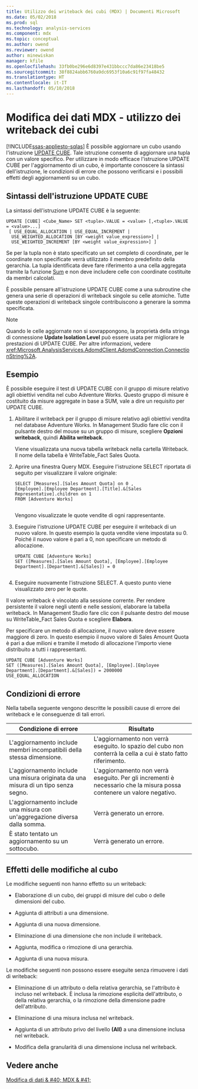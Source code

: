 ```yaml
---
title: Utilizzo dei writeback dei cubi (MDX) | Documenti Microsoft
ms.date: 05/02/2018
ms.prod: sql
ms.technology: analysis-services
ms.component: mdx
ms.topic: conceptual
ms.author: owend
ms.reviewer: owend
author: minewiskan
manager: kfile
ms.openlocfilehash: 33fb0be296e6d8397e431bbccc7da86e23418be5
ms.sourcegitcommit: 38f8824abb6760a9dc6953f10a6c91f97fa48432
ms.translationtype: HT
ms.contentlocale: it-IT
ms.lasthandoff: 05/10/2018
---
```

# <a name="mdx-data-modification---using-cube-writebacks"></a>Modifica dei dati MDX - utilizzo dei writeback dei cubi
[!INCLUDE[ssas-appliesto-sqlas](../../../includes/ssas-appliesto-sqlas.md)]
  È possibile aggiornare un cubo usando l'istruzione [UPDATE CUBE](../../../mdx/mdx-data-manipulation-update-cube.md). Tale istruzione consente di aggiornare una tupla con un valore specifico. Per utilizzare in modo efficace l'istruzione UPDATE CUBE per l'aggiornamento di un cubo, è importante conoscere la sintassi dell'istruzione, le condizioni di errore che possono verificarsi e i possibili effetti degli aggiornamenti su un cubo.  
  
## <a name="update-cube-statement-syntax"></a>Sintassi dell'istruzione UPDATE CUBE  
 La sintassi dell'istruzione UPDATE CUBE è la seguente:  
  
```  
UPDATE [CUBE] <Cube_Name> SET <tuple>.VALUE = <value> [,<tuple>.VALUE = <value>...]  
 [ USE_EQUAL_ALLOCATION | USE_EQUAL_INCREMENT |  
  USE_WEIGHTED_ALLOCATION [BY <weight value_expression>] |  
  USE_WEIGHTED_INCREMENT [BY <weight value_expression>] ]   
```  
  
 Se per la tupla non è stato specificato un set completo di coordinate, per le coordinate non specificate verrà utilizzato il membro predefinito della gerarchia. La tupla identificata deve fare riferimento a una cella aggregata tramite la funzione [Sum](../../../mdx/sum-mdx.md) e non deve includere celle con coordinate costituite da membri calcolati.  
  
 È possibile pensare all'istruzione UPDATE CUBE come a una subroutine che genera una serie di operazioni di writeback singole su celle atomiche. Tutte queste operazioni di writeback singole contribuiscono a generare la somma specificata.  
  
> [!NOTE]  
>  Quando le celle aggiornate non si sovrappongono, la proprietà della stringa di connessione **Update Isolation Level** può essere usata per migliorare le prestazioni di UPDATE CUBE. Per altre informazioni, vedere <xref:Microsoft.AnalysisServices.AdomdClient.AdomdConnection.ConnectionString%2A>.  
  
## <a name="example"></a>Esempio  
 È possibile eseguire il test di UPDATE CUBE con il gruppo di misure relativo agli obiettivi vendita nel cubo Adventure Works. Questo gruppo di misure è costituito da misure aggregate in base a SUM, vale a dire un requisito per UPDATE CUBE.  
  
1.  Abilitare il writeback per il gruppo di misure relativo agli obiettivi vendita nel database Adventure Works. In Management Studio fare clic con il pulsante destro del mouse su un gruppo di misure, scegliere **Opzioni writeback**, quindi **Abilita writeback**.  
  
     Viene visualizzata una nuova tabella writeback nella cartella Writeback. Il nome della tabella è WriteTable_Fact Sales Quota.  
  
2.  Aprire una finestra Query MDX. Eseguire l'istruzione SELECT riportata di seguito per visualizzare il valore originale:  
  
    ```  
    SELECT [Measures].[Sales Amount Quota] on 0 ,  
    [Employee].[Employee Department].[Title].&[Sales Representative].children on 1  
    FROM [Adventure Works]  
  
    ```  
  
     Vengono visualizzate le quote vendite di ogni rappresentante.  
  
3.  Eseguire l'istruzione UPDATE CUBE per eseguire il writeback di un nuovo valore. In questo esempio la quota vendite viene impostata su 0. Poiché il nuovo valore è pari a 0, non specificare un metodo di allocazione.  
  
    ```  
    UPDATE CUBE [Adventure Works]   
    SET ([Measures].[Sales Amount Quota], [Employee].[Employee Department].[Department].&[Sales]) = 0  
  
    ```  
  
4.  Eseguire nuovamente l'istruzione SELECT. A questo punto viene visualizzato zero per le quote.  
  
 Il valore writeback è vincolato alla sessione corrente. Per rendere persistente il valore negli utenti e nelle sessioni, elaborare la tabella writeback. In Management Studio fare clic con il pulsante destro del mouse su WriteTable_Fact Sales Quota e scegliere **Elabora**.  
  
 Per specificare un metodo di allocazione, il nuovo valore deve essere maggiore di zero. In questo esempio il nuovo valore di Sales Amount Quota è pari a due milioni e tramite il metodo di allocazione l'importo viene distribuito a tutti i rappresentanti.  
  
```  
UPDATE CUBE [Adventure Works]   
SET ([Measures].[Sales Amount Quota], [Employee].[Employee Department].[Department].&[Sales]) = 2000000   
USE_EQUAL_ALLOCATION  
```  
  
## <a name="error-conditions"></a>Condizioni di errore  
 Nella tabella seguente vengono descritte le possibili cause di errore dei writeback e le conseguenze di tali errori.  
  
|Condizione di errore|Risultato|  
|---------------------|------------|  
|L'aggiornamento include membri incompatibili della stessa dimensione.|L'aggiornamento non verrà eseguito. lo spazio del cubo non conterrà la cella a cui è stato fatto riferimento.|  
|L'aggiornamento include una misura originata da una misura di un tipo senza segno.|L'aggiornamento non verrà eseguito. Per gli incrementi è necessario che la misura possa contenere un valore negativo.|  
|L'aggiornamento include una misura con un'aggregazione diversa dalla somma.|Verrà generato un errore.|  
|È stato tentato un aggiornamento su un sottocubo.|Verrà generato un errore.|  
  
## <a name="affect-of-cube-changes"></a>Effetti delle modifiche al cubo  
 Le modifiche seguenti non hanno effetto su un writeback:  
  
-   Elaborazione di un cubo, dei gruppi di misure del cubo o delle dimensioni del cubo.  
  
-   Aggiunta di attributi a una dimensione.  
  
-   Aggiunta di una nuova dimensione.  
  
-   Eliminazione di una dimensione che non include il writeback.  
  
-   Aggiunta, modifica o rimozione di una gerarchia.  
  
-   Aggiunta di una nuova misura.  
  
 Le modifiche seguenti non possono essere eseguite senza rimuovere i dati di writeback:  
  
-   Eliminazione di un attributo o della relativa gerarchia, se l'attributo è incluso nel writeback. È inclusa la rimozione esplicita dell'attributo, o della relativa gerarchia, o la rimozione della dimensione padre dell'attributo.  
  
-   Eliminazione di una misura inclusa nel writeback.  
  
-   Aggiunta di un attributo privo del livello **(All)** a una dimensione inclusa nel writeback.  
  
-   Modifica della granularità di una dimensione inclusa nel writeback.  
  
## <a name="see-also"></a>Vedere anche  
 [Modifica di dati & #40; MDX & #41;](../../../analysis-services/multidimensional-models/mdx/mdx-data-modification-modifying-data.md)  
  
  
